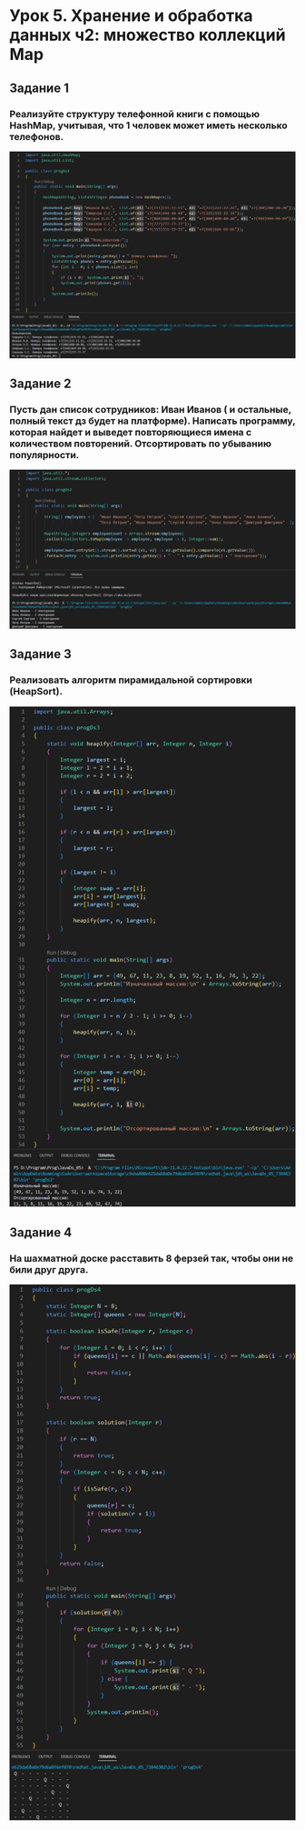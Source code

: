 # Урок 5. Хранение и обработка данных ч2: множество коллекций Map

## Задание 1
### Реализуйте структуру телефонной книги с помощью HashMap, учитывая, что 1 человек может иметь несколько телефонов.
![i_ds1](images_file/iDs1.png)

## Задание 2
### Пусть дан список сотрудников: Иван Иванов ( и остальные, полный текст дз будет на платформе). Написать программу, которая найдет и выведет повторяющиеся имена с количеством повторений. Отсортировать по убыванию популярности.
![i_ds2](images_file/iDs2.png)

## Задание 3
### Реализовать алгоритм пирамидальной сортировки (HeapSort).
![i_ds3](images_file/iDs3.png)

## Задание 4
### На шахматной доске расставить 8 ферзей так, чтобы они не били друг друга.
![i_ds4](images_file/iDs4.png)
